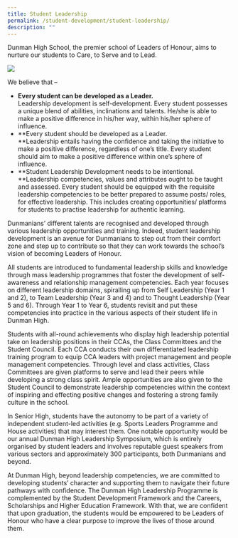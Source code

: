 ```yaml
---
title: Student Leadership
permalink: /student-development/student-leadership/
description: ""
---
```

Dunman High School, the premier school of Leaders of Honour, aims to nurture our students to Care, to Serve and to Lead.

![](https://dunmanhigh.moe.edu.sg/wp-content/uploads/2020/01/Student-Leadership-Collage.jpg)

We believe that –

*   **Every student can be developed as a Leader.**  
    Leadership development is self-development. Every student possesses a unique blend of abilities, inclinations and talents. He/she is able to make a positive difference in his/her way, within his/her sphere of influence.
*   **Every student should be developed as a Leader.  
    **Leadership entails having the confidence and taking the initiative to make a positive difference, regardless of one’s title. Every student should aim to make a positive difference within one’s sphere of influence.
*   **Student Leadership Development needs to be intentional.  
    **Leadership competencies, values and attributes ought to be taught and assessed. Every student should be equipped with the requisite leadership competencies to be better prepared to assume posts/ roles, for effective leadership. This includes creating opportunities/ platforms for students to practise leadership for authentic learning.

Dunmanians’ different talents are recognised and developed through various leadership opportunities and training. Indeed, student leadership development is an avenue for Dunmanians to step out from their comfort zone and step up to contribute so that they can work towards the school’s vision of becoming Leaders of Honour.

All students are introduced to fundamental leadership skills and knowledge through mass leadership programmes that foster the development of self-awareness and relationship management competencies. Each year focuses on different leadership domains, spiralling up from Self Leadership (Year 1 and 2), to Team Leadership (Year 3 and 4) and to Thought Leadership (Year 5 and 6). Through Year 1 to Year 6, students revisit and put these competencies into practice in the various aspects of their student life in Dunman High.

Students with all-round achievements who display high leadership potential take on leadership positions in their CCAs, the Class Committees and the Student Council. Each CCA conducts their own differentiated leadership training program to equip CCA leaders with project management and people management competencies. Through level and class activities, Class Committees are given platforms to serve and lead their peers while developing a strong class spirit. Ample opportunities are also given to the Student Council to demonstrate leadership competencies within the context of inspiring and effecting positive changes and fostering a strong family culture in the school.

In Senior High, students have the autonomy to be part of a variety of independent student-led activities (e.g. Sports Leaders Programme and House activities) that may interest them. One notable opportunity would be our annual Dunman High Leadership Symposium, which is entirely organised by student leaders and involves reputable guest speakers from various sectors and approximately 300 participants, both Dunmanians and beyond.

At Dunman High, beyond leadership competencies, we are committed to developing students’ character and supporting them to navigate their future pathways with confidence. The Dunman High Leadership Programme is complemented by the Student Development Framework and the Careers, Scholarships and Higher Education Framework. With that, we are confident that upon graduation, the students would be empowered to be Leaders of Honour who have a clear purpose to improve the lives of those around them.